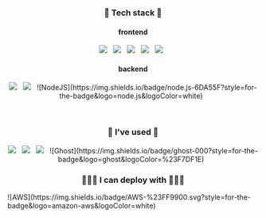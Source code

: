 <h3 align="center">🌳 Tech stack 🌳</h3>
<h4 align="center">frontend</h5>
<p align="center">
  <img src="https://img.shields.io/badge/React.js-61DAFB?style=flat-square&logo=React&logoColor=white"/></a> &nbsp
  <img src="https://img.shields.io/badge/CSS3-1572B6?style=flat-square&logo=CSS3&logoColor=white"/></a> &nbsp
  <img src="https://img.shields.io/badge/JavaScript-F7DF1E?style=flat-square&logo=JavaScript&logoColor=white"/></a> &nbsp
  <img src="https://img.shields.io/badge/TypeScript-3178C6?style=for-the-badge&logo=TypeScript&logoColor=white"/></a> &nbsp
  <img src="https://img.shields.io/badge/Next-black?style=for-the-badge&logo=next.js&logoColor=white"/></a> &nbsp
</p>

<h4 align="center">backend</h5>
<p align="center">
  <img src="https://img.shields.io/badge/SpringBoot-6DB33F?style=flat-square&logo=Spring Boot&logoColor=white"/></a> &nbsp
  <img src="https://img.shields.io/badge/Express.js-000000?style=flat-square&logo=Express&logoColor=white"/></a> &nbsp
  ![NodeJS](https://img.shields.io/badge/node.js-6DA55F?style=for-the-badge&logo=node.js&logoColor=white) &nbsp
</p>
<br />
<h3 align="center">📖 I've used 📖</h3>
<p align="center">
  <img src="https://img.shields.io/badge/Sass-CC6699?style=flat-square&logo=Sass&logoColor=white"/></a> &nbsp
  <img src="https://img.shields.io/badge/styledComponents-DB7093?style=flat-square&logo=styled-components&logoColor=white"/></a> &nbsp
  <img src="https://img.shields.io/badge/Redux-764ABC?style=flat-square&logo=Redux&logoColor=white"/></a> &nbsp
  ![Ghost](https://img.shields.io/badge/ghost-000?style=for-the-badge&logo=ghost&logoColor=%23F7DF1E) &nbsp
</p>
<h3 align="center">👨🏻‍💻 I can deploy with 👨🏻‍💻</h3>
![AWS](https://img.shields.io/badge/AWS-%23FF9900.svg?style=for-the-badge&logo=amazon-aws&logoColor=white)
<!--
**sjh50200/sjh50200** is a ✨ _special_ ✨ repository because its `README.md` (this file) appears on your GitHub profile.
Skills
<img src="https://img.shields.io/badge/JavaScript-F7DF1E?style=flat-square&logo=JavaScript&logoColor=white"/></a> &nbsp

Here are some ideas to get you started:

- 🔭 I’m currently working on ...
- 🌱 I’m currently learning ...
- 👯 I’m looking to collaborate on ...
- 🤔 I’m looking for help with ...
- 💬 Ask me about ...
- 📫 How to reach me: ...
- 😄 Pronouns: ...
- ⚡ Fun fact: ...
-->
